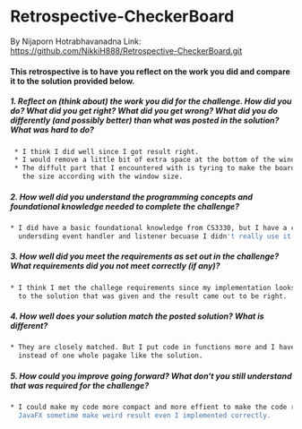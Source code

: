 # Retrospective-CheckerBoard
By Nijaporn Hotrabhavanadna 
Link: https://github.com/NikkiH888/Retrospective-CheckerBoard.git

#### This retrospective is to have you reflect on the work you did and compare it to the solution provided below.

##### 1. Reflect on (think about) the work you did for the challenge. How did you do? What did you get right? What did you get wrong? What did you do differently (and possibly better) than what was posted in the solution? What was hard to do?
```sh
 * I think I did well since I got result right.
 * I would remove a little bit of extra space at the bottom of the window out. 
 * The diffult part that I encountered with is tyring to make the board changing 
   the size according with the window size.
```

##### 2. How well did you understand the programming concepts and foundational knowledge needed to complete the challenge?
```sh
* I did have a basic foundational knowledge from CS3330, but I have a challege about 
  undersding event handler and listener becuase I didn't really use it in the past.
```

##### 3. How well did you meet the requirements as set out in the challenge? What requirements did you not meet correctly (if any)?
```sh
* I think I met the challege requirements since my implementation looks pretty similar 
  to the solution that was given and the result came out to be right. 
```

##### 4. How well does your solution match the posted solution? What is different?
```sh
* They are closely matched. But I put code in functions more and I have 2 packages 
  instead of one whole pagake like the solution.
```

##### 5. How could you improve going forward? What don't you still understand that was required for the challenge?
```sh
* I could make my code more compact and more effient to make the code run faster and more resposive. I don't understand why the 
  JavaFX sometime make weird result even I implemented correctly. 
```
